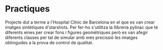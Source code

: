 # Practiques
 
Projecte dut a terme a l'Hospital Clínic de Barcelona en el que es van crear imatges sintètiques d'starshots. Per fer-ho s'utilitza la llibreria pylinac que té diferents eines per crear fons i figures geomètriques però es van afegir diferents classes per tal de simular amb més precissió les imatges obtingudes a la prova de control de qualitat. 
